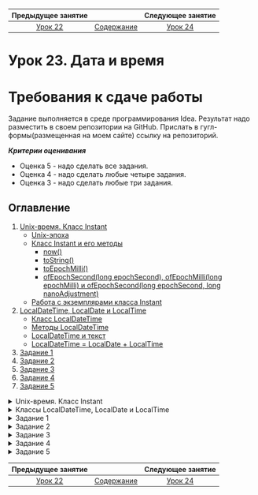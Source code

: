    Предыдущее занятие   |         &nbsp;          |   Следующее занятие    
:----------------------:|:-----------------------:|:----------------------:
 [Урок 22](LESSON22.MD) | [Содержание](../README.MD) | [Урок 24](LESSON24.MD)

# Урок 23. Дата и время

# Требования к сдаче работы

Задание выполняется в среде программирования Idea. Результат надо разместить в своем репозитории на GitHub.
Прислать в гугл-формы(размещенная на моем сайте) ссылку на репозиторий.

***Критерии оценивания***

* Оценка 5 - надо сделать все задания.
* Оценка 4 - надо сделать любые четыре задания.
* Оценка 3 - надо сделать любые три задания.

## Оглавление
1. [Unix-время. Класс Instant](#unix-время-класс-instant)
   * [Unix-эпоха](#unix-эпоха)
   * [Класс Instant и его методы](#класс-instant-и-его-методы)
     * [now()](#метод-now)
     * [toString()](#метод-tostring)
     * [toEpochMilli()](#метод-toepochmilli)
     * [ofEpochSecond(long epochSecond), ofEpochMilli(long epochMilli) и ofEpochSecond(long epochSecond, long nanoAdjustment)](#методы-ofepochsecondlong-epochsecond-ofepochmillilong-epochmilli-и-ofepochsecondlong-epochsecond-long-nanoadjustment)
   * [Работа с экземплярами класса Instant](#работа-с-экземплярами-класса-instant)
2. [LocalDateTime, LocalDate и LocalTime](#классы-localdatetime-localdate-и-localtime)
   * [Класс LocalDateTime](#класс-localdatetime)
   * [Методы LocalDateTime](#методы-localdatetime)
   * [LocalDateTime и текст](#localdatetime-и-текст)
   * [LocalDateTime = LocalDate + LocalTime](#localdatetime--localdate--localtime)
3. [Задание 1](#задание-1)
4. [Задание 2](#задание-2)
5. [Задание 3](#задание-3)
6. [Задание 4](#задание-4)
7. [Задание 5](#задание-5)

<details>

<summary>Unix-время. Класс Instant</summary>

## Unix-время. Класс Instant

В этой теме мы расскажем о том, как Java взаимодействует с временем внутри кода. 
Вам пригодятся эти знания для корректной работы программы в самых разных случаях:
* например, будильник, поставленный на 8:00, не должен прозвенеть в 5:00 — этого не случится, 
если время в приложении будет совпадать с временем пользователя;
* или доступное время доставки на сайте должно быть идентично значениям, хранящимся на сервере,
— для этого необходимо настроить синхронизацию времени между разными сервисами;
* а видеоконференция, запланированная на 10:30 по московскому времени,
в Перми начнётся вовремя — в 12:30, если ваша программа умеет учитывать часовые пояса.


### Unix-эпоха
В Java время хранится в виде целого числа — количества **миллисекунд**, прошедших с 0 часов
**0 минут 0 секунд 1 января 1970 года**. Такая точка отсчёта была выбрана 
разработчиками операционной системы `Unix`, «бабушки» большинства современных систем.
Почему именно этот день? Всё просто: на тот момент это была ближайшая круглая дата.

Точку начала, 0 часов 0 минут 0 секунд 1 января 1970 года, 
называют **Unix Epoch** (англ. «Unix-эпоха»), 
а саму систему представления времени — **Unix time** (англ. «Unix-время»).

![img.png](img.png)

Существует несколько стандартов измерения и записи времени. 
Вот два основных:
* **GMT** (англ. _Greenwich Mean Time_, «среднее время по гринвичскому меридиану») — момент, 
когда солнце находится в своей наивысшей точке точно над лондонским районом Гринвич, 
соответствует 12:00 дня GMT. 
Но так как вращение Земли неравномерно, то, согласно GMT, в каком-то году секунды будут 
«длиннее», в каком-то — наоборот, «короче». Этот стандарт времени принимался до 
1972 года.
* **UTC** (англ. _Coordinated Universal Time_, «всемирное координированное время») 
пришёл на смену гринвичскому среднему времени. В стандарте UTC все секунды постоянны
и отсчитываются с помощью специальных атомных часов.
В зависимости от местоположения и зимнего/летнего времени (если оно есть) к 
UTC добавляют или убавляют дополнительное время — это называется 
**смещением относительно UTC**. Например, время в Москве смещено на +3 часа относительно UTC, 
что обозначается как UTC+3.
> 💡 Unix-время соответствует времени UTC без какого-либо смещения — 
> его ещё иногда обозначают как UTC0.
 
Любой момент в системе Unix-времени представлен в виде целого числа — это количество миллисекунд от эпохи Unix. Например, 
1609416000000. Давайте посчитаем, что это за дата в конкретном часовом поясе. 
Допустим, в Москве. Для этого нужно:
* Посчитать, сколько в этом числе миллисекунд содержится полных дней, часов, минут и секунд, — 
18627 дней, 12 часов, 0 минут.
* Прибавить полученные значения к Unix-эпохе (
00:00:00 01.01.1970), получится дата и время в UTC0 — 12:00 31 декабря 2020 года.
* Добавить ещё 3 часа (смещение московского времени: UTC+3). Получим указанный момент Unix-времени, пересчитанный на московское время, —
15:00 31 декабря 2020 года.

Количество времени в миллисекундах от Unix-эпохи ещё называют **timestamp** (англ. «_метка времени_»). 
Метки времени — универсальный и общепринятый способ описания момента во времени в виде целого 
числа. Такое представление удобно и практично для передачи по сети или хранения в базе данных. 

Например, банки могут обрабатывать тысячи транзакций в секунду — и для каждой нужно сохранить 
точное время её открытия и закрытия. Если с каждой транзакцией передавать 
отдельными полями часы, минуты, секунды, миллисекунды, год, месяц, день, 
часовой пояс — это сильно увеличит объём данных. 
Эффективнее использовать метки времени: временная зона жёстко задана как UTC0, 
дата отсчёта известна, поэтому всё, что нужно передать, — 
это количество миллисекунд, прошедших с Unix-эпохи до возникновения события 
(например, исполнения транзакции). 


### Класс Instant и его методы

В Java есть класс, который представляет метки времени, — `Instant` (англ. «мгновение»). 
Он хранит не только количество миллисекунд от эпохи Unix, но и количество наносекунд(1 миллисекунда = 1 000 000 наносекунд.). 

`Instant` предоставляет много удобных статических методов.

#### Метод now()

Чтобы получить текущую метку времени, можно воспользоваться методом `now()`:

```java
Instant currentTimestamp = Instant.now(); 
```

В момент вызова метода `now()` создаётся экземпляр класса `Instant`, 
в котором будет храниться количество милли- и наносекунд Unix-времени. 

#### Метод toString()
Если у экземпляра `Instant` вызвать метод `toString()` (например, передав экземпляр
в System.out.println()), то дата и время будут выведены в формате
ISO 8601: год-месяц-деньTчасы:минуты:секундыZ. Например, 
12:45:50.123456 23 ноября 2021 года будет выглядеть как 2021-11-23T12:45:50.123456Z:

```java
import java.time.Instant;

class Practicum {
    public static void main(String[] args) {
        Instant currentTimestamp = Instant.now();
        System.out.println(currentTimestamp); 
    }
}
```

![img_1.png](img_1.png)

#### Метод toEpochMilli()

Посчитать количество миллисекунд с Unix-эпохи до конкретной метки времени можно 
с помощью метода `toEpochMilli()`:

```java
import java.time.Instant;

public class Practicum {
    public static void main(String[] args) {
        Instant currentTimestamp = Instant.now();
        long milliseconds = currentTimestamp.toEpochMilli();
        System.out.println(milliseconds);
    }
}
```

![img_2.png](img_2.png)

#### Методы ofEpochSecond(long epochSecond), ofEpochMilli(long epochMilli) и ofEpochSecond(long epochSecond, long nanoAdjustment)

Зная количество секунд от момента события до эпохи Unix, 
можно создать экземпляр класса `Instant` с помощью статического 
метода `ofEpochSecond(long epochSecond)`. Или `ofEpochMilli(long epochMilli)` — если 
известно количество миллисекунд. Если же нужен момент времени с точностью до наносекунд, 
можно воспользоваться методом `ofEpochSecond(long epochSecond, long nanoAdjustment)`:
передаётся количество секунд и отдельным числом — количество наносекунд.

Чтобы получить время до Unix-эпохи (так тоже можно!), нужно передать отрицательное число. 

Например, вывести на экран время запуска первого искусственного 
спутника Земли можно следующим образом:


```java
import java.time.Instant;

public class Practicum {
    public static void main(String[] args) {
        // передаём количество секунд с запуска спутника до Unix-эпохи
        Instant satelliteLaunchFromSec = Instant.ofEpochSecond(-386310686L);
        // или делаем то же самое в миллисекундах
        Instant satelliteLaunchFromMillis = Instant.ofEpochMilli(-386310686000L);
        
        System.out.println(satelliteLaunchFromSec + " — время запуска, заданное через секунды.");
        System.out.println(satelliteLaunchFromMillis + " — время запуска, заданное через миллисекунды.");
    }
}
```

![img_3.png](img_3.png)

В обоих случаях вывод будет одинаковым: `1957-10-04T19:28:34Z`.

Как и у многих других типов данных, у `Instant` есть ограничения на то, 
какой диапазон дат можно хранить в экземпляре класса. Верхняя граница 
содержится в константе `Instant.MAX`, нижняя — в `Instant.MIN`:

```java
import java.time.Instant;

class Practicum {
    public static void main(String[] args) {
        System.out.println(Instant.MIN);
        System.out.println(Instant.MAX);
    }
}
```

![img_4.png](img_4.png)

Да-да, `Instant` позволяет хранить даты от миллиарда лет до нашей эры 
и до миллиарда лет и одного года — нашей.

В секундах Unix-времени эти границы выглядят так:

```java

import java.time.Instant;

class Practicum {
    public static void main(String[] args) {
        System.out.println(Instant.ofEpochSecond(-3_155_701_416_721_920L));
        System.out.println(Instant.ofEpochSecond(31_556_889_864_403_199L, 999_999_999));
    }
} 
```

### Работа с экземплярами класса Instant

Экземпляры класса Instant — неизменямые. Это значит, что у уже существующего 
экземпляра нельзя поменять время: например, перевести его на час вперёд. 
Однако можно воспользоваться специальными методами для создания нового 
экземпляра на основе старого, но с другим временем:
* `plusSeconds(long secondsToAdd)` — создаёт экземпляр класса `Instant`, который будет отличаться от текущего на secondsToAdd секунд в бóльшую сторону;
* `plusMillis(long millisToAdd)` — на `millisToAdd` миллисекунд в бóльшую сторону;
* `plusNanos(long nanosToAdd)` — на `nanosToAdd` наносекунд в бóльшую сторону.

Аналогичные методы, но с изменениями в меньшую сторону:

* `minusSeconds(long secondsToSubtract)` — на `secondsToSubtract` секунд;
* `minusMillis(long millisToSubtract)` — на `millisToSubtract` миллисекунд;
* `minusNanos(long nanosToSubtract)` — на `nanosToSubtract` наносекунд.

Таким образом можно определить момент времени, который настанет через какое-то 
количество секунд. Например, этот код позволяет узнать, когда разогреется пицца в микроволновке:

```java
import java.time.Instant;

class Practicum {
    public static void main(String[] args) {
        //Пицца разогревается 180 секунд - это 3 минуты
        long seconds = 180;

        Instant currentMoment = Instant.now();
        System.out.println("Сейчас " + currentMoment);
        Instant futureMoment = currentMoment.plusSeconds(seconds);
        System.out.println("А через " + seconds + " секунд будет " + futureMoment 
                + " и пицца будет готова!");
    }
}
```

![img_6.png](img_6.png)


Что было раньше — курица или яйцо? Если и то и другое — экземпляры Instant, 
мы можем ответить на этот вопрос. Определить, как два момента времени расположены 
относительно друг друга на временной оси, можно с помощью следующих методов:

* `isAfter(Instant otherInstant)` — возвращает `true`, если время в экземпляре `Instant`, у которого вызывается метод, находится на временной шкале позже, чем `otherInstant`; и `false` — в противоположном случае;
* `isBefore(Instant otherInstant)` — возвращает `true`, если время в экземпляре `Instant`, у которого вызывается метод, находится на временной шкале раньше, чем `otherInstant`; и `false` — в противоположном случае;
* `equals(Object otherInstant)` — возвращает `true`, если оба экземпляра указывают на один и тот же момент во времени.

```java
import java.time.Instant;
import java.util.Random;

class Practicum {
    public static void main(String[] args) {
        int chickenUnixSecond = new Random().nextInt(1000000000);
        Instant chickenMoment = Instant.ofEpochSecond(chickenUnixSecond);

        int eggUnixSecond = new Random().nextInt(1000000000);
        Instant eggMoment = Instant.ofEpochSecond(eggUnixSecond);

        System.out.println("Курица появилась в " + chickenMoment);
        System.out.println("Яйцо появилось в " + eggMoment);

        if (chickenMoment.isBefore(eggMoment)) {
            System.out.println("Первой была курица!");
        }
        if (chickenMoment.isAfter(eggMoment)) {
            System.out.println("Первым было яйцо!");
        }
        if (chickenMoment.equals(eggMoment)) {
            System.out.println("Яйцо было одновременно с курицей ¯\\_(ツ)_/¯)!");
        }
    }
}
```

![img_5.png](img_5.png)

</details>


<details>

<summary>Классы LocalDateTime, LocalDate и LocalTime</summary>

## Классы LocalDateTime, LocalDate и LocalTime

### Класс LocalDateTime

Сохранить текущую дату и время можно с помощью специального класса `LocalDateTime` 
(англ. «местные **локальные** дата и время») и его метода `now()`:

```java
import java.time.LocalDateTime;

class Practicum {
    public static void main(String[] args) {
        // сохраняем в currentMoment текущее время и дату устройства,
        // на котором запускается код
        LocalDateTime currentMoment = LocalDateTime.now();
        System.out.println(currentMoment);
    }
}
```

![img_7.png](img_7.png)

Информацию о текущем времени программа берёт из устройства, на котором она запущена. 
Поэтому если на нём установлено неправильное время, 
то при вызове метода `now()` именно оно и будет сохранено в экземпляр класса `LocalDateTime`. 

> 💡 В этом заключается особенность этого класса: если часы на телефоне пользователя
> намеренно спешат на полчаса, потому что ему так удобно,
> и он ставит будильник, учитывая это смещение, — значит, так тому и быть.


Чтобы создать экземпляр класса `LocalDateTime`, нужно воспользоваться его статическим 
методом `of(...)`. Аргументы идут в порядке уменьшения точности: год, месяц, день месяца, 
часы, минуты, секунды, наносекунды. При этом наносекунды и секунды можно отбросить, 
а месяц удобнее задавать не через порядковый номер, а с помощью констант перечисления 
`java.time.Month`.

Запустите код и проверьте, что данные на выходе отображаются корректно.
Попробуйте создать свои экземпляры класса `LocalDateTime`:

```java
import java.time.LocalDateTime;

import static java.time.Month.FEBRUARY;

class Practicum {
    public static void main(String[] args) {
        // передаём все единицы времени
        // год, месяц, день, часы, минуты, секунды, наносекунды
        LocalDateTime newMillennium = LocalDateTime.of(2000, 1, 1, 0, 0, 0, 0);
        System.out.println(newMillennium);
        // не передаём секунды и наносекунды
        LocalDateTime alsoNewMillennium = LocalDateTime.of(2000, 1, 1, 0, 0);
        System.out.println(alsoNewMillennium);

        // используем месяц из констант перечисления java.time.Month
        LocalDateTime dateTimeOfTwos = LocalDateTime.of(2222, FEBRUARY, 2, 22, 22);
        System.out.println(dateTimeOfTwos);
    }
}
```

![img_8.png](img_8.png)


### Методы LocalDateTime

Аналогично классу `Instant`, у `LocalDateTime` есть методы для получения новых экземпляров 
на основе уже имеющихся значений:

* `plusYears(long years)`/`minusYears(long years)` — создаёт новый экземпляр даты и времени с прибавлением/вычитанием указанного количества лет;
* `plusMonths(long months)`/`minusMonths(long months)` — новый экземпляр с прибавлением/вычитанием количества месяцев;
* `plusWeeks(long weeks)`/`minusWeeks(long weeks)` — количества недель;
* `plusDays(long days)`/`minusDays(long days)` — дней;
* `plusHours(long hoursToAdd)`/`minusHours(long hoursToSubtract) `— часов;
* `plusMinutes(long minutesToAdd)`/`minusMinutes(long minutesToSubtract)` — минут;
* `plusSeconds(long secondstoAdd)`/`minusSeconds(long secondsToSubtract)` — секунд;
* `plusNanos(long nanosToAdd)`/`minusNanos(long nanosToSubtract)` — наносекунд.

Каждый вызов метода возвращает новый экземпляр класса:

```java
import java.time.LocalDateTime;

class Practicum {
    public static void main(String[] args) {
        LocalDateTime currentDateTime = LocalDateTime.now();
        System.out.println("Сейчас " + currentDateTime);

        LocalDateTime twoWeeksAgo = currentDateTime.minusWeeks(2);
        System.out.println("Две недели назад было " + twoWeeksAgo);

    }
}
```

![img_9.png](img_9.png)

А можно «цепочкой» вызвать сразу несколько методов:

```java
import java.time.LocalDateTime;

class Practicum {
    public static void main(String[] args) {
        LocalDateTime currentDateTime = LocalDateTime.now();
        System.out.println("Сейчас " + currentDateTime);

        LocalDateTime newDateTime = currentDateTime.plusMonths(3).plusWeeks(2);
        System.out.println("Через три с половиной месяца будет " + newDateTime);

    }
}
```

![img_10.png](img_10.png)

Экземпляры класса `LocalDateTime` можно сравнивать друг с другом с помощью следующих методов:
* `isBefore(LocalDateTime otherMoment)` — проверяет, находятся ли дата и время на временной
шкале раньше, чем дата и время, переданные в качестве параметра. 
Например, `lastYear.isBefore(nextYear)` вернёт `true`, если `lastYear` находится на 
временной шкале раньше, чем `nextYear`.
* `isAfter(LocalDateTime otherMoment)` — проверяет, находятся ли дата и время на временной 
шкале позже, чем дата и время, переданные в качестве параметра.
Например, `nextYear.isAfter(lastYear)` вернёт `true`, если `nextYear` находится на 
временной шкале позже, чем `lastYear`.
* `equals(LocalDateTime otherMoment)` — проверяет, равны ли две даты и их время. 
Например, `LocalDateTime.now().equals(newYear)` вернёт `true`, если текущие дата 
и время будут равны `newYear`.

```java
import java.time.LocalDateTime;

import static java.time.Month.JANUARY;

class Practicum {
    public static void main(String[] args) {
        LocalDateTime newYear = LocalDateTime.of(2022, JANUARY, 1, 0, 0);
        LocalDateTime now = LocalDateTime.now();
        System.out.println("Сейчас " + now);
        if (now.isBefore(newYear)) {
            System.out.println("С наступающим!");
        }
        if (now.isAfter(newYear)) {
            System.out.println("С прошедшим!");
        }
        if (now.equals(newYear)) {
            System.out.println("С Новым годом!");
        }
    }
}
```

![img_11.png](img_11.png)

### LocalDateTime и текст

Если сконвертировать экземпляр `LocalDateTime` в текст, то получится не самая
читаемая строка в формате ISO 8601:

```java
    2021-12-21T21:21:21.121212
``` 

Но формат можно изменить! Для этого в Java есть класс `DateTimeFormatter`. 
В его экземплярах описывается нужный формат вывода с помощью метода `ofPattern(String pattern)`
и специальных символов. Вот самые популярные из них:
* `dd` — день;
* `MM` — месяц;
* `yyyy` — год;
* `HH` — час;
* `mm` — минуты;
* `ss` — секунды;
* `SSS` — дробная часть секунд.

С этими символами существует множество конфигураций. Каких именно — читайте в документации. 
Так, например, можно вместо `yyyy` использовать `yy` для сокращённого написания года. 
Или воспользоваться паттерном `"dd.MM.yyyy, HH:mm"`, чтобы вывести дату в более 
привычном формате:

```java
import java.time.LocalDateTime;
import java.time.format.DateTimeFormatter;

class Practicum {
    public static void main(String[] args) {
        LocalDateTime now = LocalDateTime.now();
        System.out.println("Было: " + now);
        
        DateTimeFormatter formatter = DateTimeFormatter.ofPattern("dd.MM.yyyy, HH:mm");
        String formatDateTime = now.format(formatter);
        System.out.println("Стало: " + formatDateTime);
    }
}
```

![img_13.png](img_13.png)

Аналогично можно произвести обратное действие — с помощью статического метода `parse(..)` 
из строки получить экземпляр `LocalDateTime`. Если передать только строку, то конвертация 
произойдёт в формате ISO 8601. А если в дополнение 
к строке передать `DateTimeFormatter`, то конвертация будет выполнена из указанного паттерна:

```java
import java.time.LocalDateTime;
import java.time.format.DateTimeFormatter;

class Practicum {
    public static void main(String[] args) {
        LocalDateTime dateTime = LocalDateTime.parse("2021-12-21T21:21:21");
        System.out.println(dateTime);

        DateTimeFormatter formatter = DateTimeFormatter.ofPattern("dd.MM.yyyy, HH:mm");

        LocalDateTime anotherDateTime = LocalDateTime.parse("22.02.2022, 22:22", formatter);
        System.out.println(anotherDateTime);

        System.out.println(dateTime.isAfter(anotherDateTime));
    }
}
```

![img_14.png](img_14.png)

### LocalDateTime = LocalDate + LocalTime

Иногда время может понадобиться без даты, и наоборот: в некоторых задачах нужна дата, 
но не время. Для этих случаев есть классы `LocalDate` (англ. «местная **[локальная]** дата») 
и `LocalTime` (англ. «местное **[локальное]** время»). 
Их поведение аналогично поведению `LocalDateTime`, только с тем отличием, что:

* `LocalDate` оперирует годом, месяцем и днём;
* `LocalTime` — часами, минутами, секундами и наносекундами.

Для создания экземпляров `LocalTime` и `LocalDate` можно использовать метод `of(..)`.

Для `LocalTime` в качестве аргументов необходимо передать часы, минуты, 
секунды, наносекунды. Как и в `LocalDateTime`, наносекунды и секунды можно отбросить:

```java
LocalTime someTime = LocalTime.of(12, 15, 35, 999);
LocalTime anotherTime = LocalTime.of(12, 15);
```

Для `LocalDate` необходимо передать год, месяц и день:

```java
LocalDate someDate = LocalDate.of(2000, JANUARY, 1);
```

Также экземпляр `LocalDate` можно создать с помощью метода `ofYearDay(int year, int dayOfYear)`, 
передав год и порядковый номер дня в этом году:

```java
// создаём экземпляр LocalDate, в котором будет храниться 32-й день в году
LocalDate someDate = LocalDate.ofYearDay(2000, 32);
// это 1 февраля 2000 года
```

Методы `LocalDateTime` можно применять и для экземпляров `LocalDate` и `LocalTime`. Например, так:

```java
import java.time.LocalDate;
import java.time.LocalTime;

class Practicum {
    public static void main(String[] args) {
        LocalTime currentTime = LocalTime.now();
        System.out.println(currentTime);

        // проверяем, больше ли местное время 10:50 
        System.out.println(currentTime.isAfter(LocalTime.of(10, 50)));
      
      
        // создаём экземпляр LocalDate, в котором будет храниться дата 25 мая 2005 года
        LocalDate someDate = LocalDate.of(2005, 5, 25);
        System.out.println(someDate);

        // добавляем к 25 мая 2005 года 5 месяцев
        System.out.println(someDate.plusMonths(5));

    }
}
```

![img_15.png](img_15.png)

А ещё `LocalDate` и LocalTime можно извлечь из `LocalDateTime`:

```java
import java.time.LocalDate;
import java.time.LocalDateTime;
import java.time.LocalTime;

class Practicum {
    public static void main(String[] args) {
        LocalDateTime dateTime = LocalDateTime.now();

        // извлечём время
        LocalTime time = dateTime.toLocalTime();
        System.out.println(time);

        // извлечём дату
        LocalDate date = dateTime.toLocalDate();
        System.out.println(date);
    }
}
```

![img_16.png](img_16.png)

И собрать обратно:

```java
import java.time.LocalDate;
import java.time.LocalDateTime;
import java.time.LocalTime;

class Practicum {
    public static void main(String[] args) {
        // создадим по отдельности дату и время
        LocalTime time = LocalTime.now();
        LocalDate date = LocalDate.now();
        
        // соберём их вместе — в экземпляр LocalDateTime
        LocalDateTime newDateTime = LocalDateTime.of(date, time);
        System.out.println(newDateTime);
    }
}
```

![img_17.png](img_17.png)

Из `LocalDateTime`, `LocalDate` и `LocalTime` можно извлечь нужные единицы времени 
с помощью методов:
* `getYear()` — возвращает год;
* `getMonth()` — константу месяца;
* `getMonthValue()` — номер месяца;
* `getDayOfMonth()` — день месяца;
* `getHour()` — часы;
* `getMinute()` — минуты;
* `getSecond()` — секунды;
* `getNano()` — наносекунды.

Кроме этого, у `LocalDateTime` и `LocalDate` есть ещё два полезных метода:
* `getDayOfYear()` — возвращает порядковый номер дня в году,
* `getDayOfWeek()` — возвращает день недели — константу `java.time.DayOfWeek`.
* 
День программиста отмечается в 256-й день года. С помощью 
этих методов можно легко узнать, в какой именно:

```java
import java.time.LocalDate;

class Practicum {

    public static final int PROGRAMMER_YEAR_DAY = 256;

    public static void main(String[] args) {
        System.out.println("День программиста отмечается в " + PROGRAMMER_YEAR_DAY + "-й день в году.");
        LocalDate today = LocalDate.now();
        int currentYear = today.getYear();
        System.out.println("Сейчас " + currentYear + " год.");

        LocalDate programmerDay = LocalDate.ofYearDay(currentYear, PROGRAMMER_YEAR_DAY);
        System.out.println("Значит, в этом году день программиста — " + programmerDay.getDayOfMonth() +
                " " + programmerDay.getMonth());
        System.out.println("День недели — " + programmerDay.getDayOfWeek());
    }
}
```

![img_18.png](img_18.png)


</details>


<details>

<summary>Задание 1</summary>

## Задание 1

Допишите код так, чтобы на экран выводились две даты, 
отдалённые от Unix-эпохи на одинаковое количество миллисекунд

```java
import java.time.Instant;

public class Practicum {
    public static void main(String[] args) {
        long millis = 9_000_000_000L; // количество миллисекунд

        System.out.println(...); // дата millis миллисекунд после Unix-эпохи
        System.out.println(...); // дата millis миллисекунд до Unix-эпохи
    }
}
```

### Подсказки

* Воспользуйтесь методом `ofEpochMilli(long epochMilli)`.


</details>


<details>

<summary>Задание 2</summary>

## Задание 2

Фотограф Лёша большой романтик. Он любит встречать и провожать Солнце, наблюдая за ним через объектив камеры. Но у Лёши никак не получается подойти к окну вовремя. 

В сети Интернет он нашёл сложные формулы по расчёту времени рассвета и заката для разных точек на карте. Помогите Лёше сделать расписание на неделю, чтобы ничего не пропустить.

```java
import java.time.Instant;
import java.time.temporal.ChronoUnit;
import java.util.Scanner;

public class Practicum {

    // запросите у пользователя его координаты (долгота и широта) и затем
    // выведите расписание рассветов и закатов на сегодня
    // и ближайшую неделю в формате РАССВЕТ - ЗАКАТ
    public static void main(String[] args){
        Scanner scanner = new Scanner(System.in);
        System.out.println("Введите широту:");
        double userLatitude = scanner.nextDouble();

        System.out.println("Введите долготу: ");
        double userLongtitude = scanner.nextDouble();

        System.out.println("Введите вашу временную зону: ");
        int userTimezone = scanner.nextInt();

        System.out.println("Введите текущий год в формате unix (10 цифр): ");
        long startOfYear = scanner.nextLong();

        // нам нужно знать, когда начался этот год
        Instant startOfYearMoment = ...

        // и текущую дату
        Instant thisMoment = ...

        // и конечную дату нашего графика рассветов и закатов (плюс семь дней)
        Instant lastMoment = ...

        System.out.println("Рассвет - Закат, график на неделю:");
        do {
            int day = dayOfYearFromInstant(startOfYearMoment, thisMoment);

            // эти вычисления нужны для расчёта времени рассвета и заката,
            // но вы можете изучить их позже, когда освоите класс Instant
            int noonMinutes = localNoonMinutes(day, userTimezone, userLongtitude);
            double hourDelta = sunsetTimeHours(day, userLatitude);
            double noonHour = 12 + (noonMinutes / 60.0);
            double sunriseHour = noonHour - hourDelta;
            double sunsetHour = noonHour + hourDelta;

            System.out.printf("%s - %s\n", hhmmFromDouble(sunriseHour), hhmmFromDouble(sunsetHour));

            // эта конструкция позволит вам высчитать следующий день
            thisMoment = thisMoment.plus(1, ChronoUnit.DAYS);
        } while ( ... ); // вам нужно вывести график на семь дней

    }

    // эта функция высчитывает текущий день года по заданному моменту начала года и по заданному текущему времени
    private static int dayOfYearFromInstant(Instant startOfYear, Instant time) {
        long fromStartOfYear = ...
        return ... fromStartOfYear ...
    }

    // все формулы ниже вы можете просто использовать как есть
    
    // эта супер-сложная формула возвращает длительность половины
    // светового дня (от рассвета до полудня или от полудня до заката)
    static double sunsetTimeHours(int dayOfYear, double latitude){
        double rad = (Math.PI / 180);
        double factor = -1 * Math.tan(rad * latitude) * Math.tan(23.44 * rad * Math.sin(rad * (360 / 365.0) * (dayOfYear + 284.0)));
        if(factor <= -1 || factor >= 1){
            return 0.0;
        }
        return Math.abs(Math.acos(factor)) / (rad * 15);
    }

    // эта сложная формула является уравнением времени и возвращает поправку на несовершенство орбиты Земли
    static int equationOfTimeMinutes(int dayOfYear){
        return (int) Math.round(-7.655 * Math.sin(2 * Math.PI * dayOfYear / 365) + 9.873 * Math.sin(4 * Math.PI * dayOfYear / 365 + 3.588));
    }

    // эта не очень сложная формула возвращает поправку на истинный полдень (время, когда Солнце в зените)
    static int localNoonMinutes(int dayOfYear, int timeZone, double longtitude){
        return (int) Math.round(4.0 * (longtitude - (15 * (timeZone - 1)))) - equationOfTimeMinutes(dayOfYear);
    }

    // эта функция поможет превратить вещественное значение часа в привычный формат чч:мм
    static String hhmmFromDouble(double hour){
        return String.format("%d:%02d", (int) Math.floor(hour), (int) Math.round(60 * (hour - Math.floor(hour))));
    }

}
```

```java

```


### Подсказки

* Время в формате Unix для 2023 года — 1672520400, время в формате Unix для 2024 года – 1704067200, широта и долгота Москвы: 37.4, 55.4; временная зона: +3 часа.
* Выбирайте правильные методы преобразования `Instant` — в секунды или в миллисекунды.
* Учтите високосный год и периоды на границе двух годов, эти случаи сложнее обычных.
* В этом тренажёре нужно использовать свои знания о временных интервалах (минута, час, день).

</details>


<details>

<summary>Задание 3</summary>

## Задание 3

У индонезийской службы доставки JavaDelivery горячий сезон: она работает круглосуточно 
и ей срочно нужна программа для составления графика работы курьеров. 
Вам необходимо реализовать метод, который будет выводить на экран график в таком формате: 

```
Расписание смен:
Cмена 1. Начало: 2025-06-01T08:30, конец: 2025-06-01T13:30
Cмена 2. Начало: 2025-06-01T13:30, конец: 2025-06-01T18:30
Cмена 3. Начало: 2025-06-01T18:30, конец: 2025-06-01T23:30
Cмена 4. Начало: 2025-06-01T23:30, конец: 2025-06-02T04:30
Cмена 5. Начало: 2025-06-02T04:30, конец: 2025-06-02T09:30
```
Входные данные для этого метода:
* время начала рабочей смены (часы, минуты);
* продолжительность смены в часах;
* количество смен в графике.

Для теста выбрана дата 1 июня 2025 года. Добавьте проверку на то, что продолжительность 
одной смены — не более 8 часов.

```java

import java.time.LocalDateTime;

import static java.time.Month.JUNE;

class Practicum {

    public static final int START_YEAR = 2025;
    public static final int START_DAY = 1;
    public static final int MAX_SHIFT = 8;

    public static void main(String[] args) {
        printWorkHours(8, 30, 5, 5);
    }

    private static void printWorkHours(
            int startHours, // час, с которого начинается рабочая смена
            int startMinutes, // минута, с которой начинается рабочая смена
            int shiftContinuation, // продолжительность смены в часах
            int shiftAmount // количество смен
    ) {
        if (...) { // продолжительность смены не должна быть больше MAX_SHIFT часов
            System.out.println("Выбрано слишком большое время для рабочей смены!");
        }
        System.out.println("Расписание смен:");
        // создайте экземпляр класса: 
        // сформируйте дату и время начала первой смены. 
        // год и месяц уже заданы в константах.
        LocalDateTime startTime = ...
        LocalDateTime endTime;
        for (...) { // цикл должен начинаться с 1, а количество итераций должно быть равно количеству смен
            endTime = ... // вычислите дату и время окончания смены
            System.out.println("Cмена " + i + ". Начало: " + startTime + ", конец: " + endTime);
            ... // обновите переменную startTime
        }
    }
}

```

### Подсказки

* Создать переменную с датой и временем начала смены можно с помощью
`LocalDateTime.of(START_YEAR, JUNE, START_DAY, startHours, startMinutes)`.
* Чтобы вычислить дату и время окончания смены, необходимо воспользоваться методом 
`plusHours(shiftContinuation)`.

</details>

<details>
<summary>Задание 4</summary>

## Задание 4

Внешний API магазина присылает время оплаты в странном формате. 
С помощью методов `LocalDateTime` и `DateTimeFormatter` приведите его к корректному виду.
Входные данные:

```
14 часов 09 минут. Месяц: 02, День: 14, Год: 1966.
```
 
Выходные данные должны быть такими:

```
14_02_1966|14:09 
```

```java
import java.time.LocalDateTime;
import java.time.format.DateTimeFormatter;

class Practicum {
    public static void main(String[] args) {
        String input = "14 часов 09 минут. Месяц: 02, День: 14, Год: 1966.";

        printCorrectDateTime(input);
    }

    private static void printCorrectDateTime(String input) {
        DateTimeFormatter inputFormatter = ... // определите входной формат
        LocalDateTime dateTime = ... // сконвертируйте исходную строку в LocalDateTime

        DateTimeFormatter outputFormatter = ... // определите выходной формат
        System.out.println(...); // выведите результат на экран
    } 
}

```

### Подсказки

* Проверьте, что паттерн входных данных — `"HH часов mm минут. Месяц: MM, День: dd, Год: yyyy."`.
* Убедитесь, что патерн выходных данных — `"dd_MM_yyyy|HH:mm"`.







</details>


<details>
<summary>Задание 5</summary>

## Задание 5

Игорь придумал «Шифр Игоря» — это как шифр Цезаря, только Игоря.
И без букв. В его шифре числа кодируются с помощью даты и времени. 
Игорь написал метод по декодированию, но случайно стёр его и теперь 
не может восстановить пароль от архива с домашней работой. 
К счастью, входные данные у него сохранились. Помогите Игорю восстановить пароль 
от важного архива!

Инструкция по декодированию:
* Объединить экземпляр даты и экземпляр времени в экземпляр `LocalDateTime`.
* От полученного момента времени вычесть 2 месяца, 25 дней и 100 минут.
* В полученном результате перемножить порядковый номер дня в году и число часов.


```
import java.time.LocalDate;
import java.time.LocalDateTime;
import java.time.LocalTime;


class Practicum {
    public static void main(String[] args) {
        LocalDate secretDate = LocalDate.of(2020, 1, 10);
        LocalTime secretTime = LocalTime.of(12, 30);

        int result = decode(secretDate, secretTime);
        System.out.println(result);
    }

    private static int decode(LocalDate secretDate, LocalTime secretTime) {
        // объедините secretDate и secretTime
        ... newTime = ...

        // вычтите 2 месяца, 25 дней и 100 минут
        ... secretMoment = ...
        // найдите произведение порядкового номера дня в году и часов из secretMoment 
        return ... * ...;
    }
}


```

### Подсказки

* Объединить `LocalDate` и `LocalTime` можно с помощью метода `LocalDateTime.of(...)`.
* Вычесть необходимое количество месяцев поможет метод `minusMonths(...)`,
дней — `minusDays(...)`, минут — `minusMinutes(...)`.
* Порядковый номер дня в году и часы вернут методы `getDayOfYear()` и `getHour()` соответственно.

</details>



   Предыдущее занятие   |         &nbsp;          |   Следующее занятие    
:----------------------:|:-----------------------:|:----------------------:
 [Урок 22](LESSON22.MD) | [Содержание](../README.MD) | [Урок 24](LESSON24.MD) 